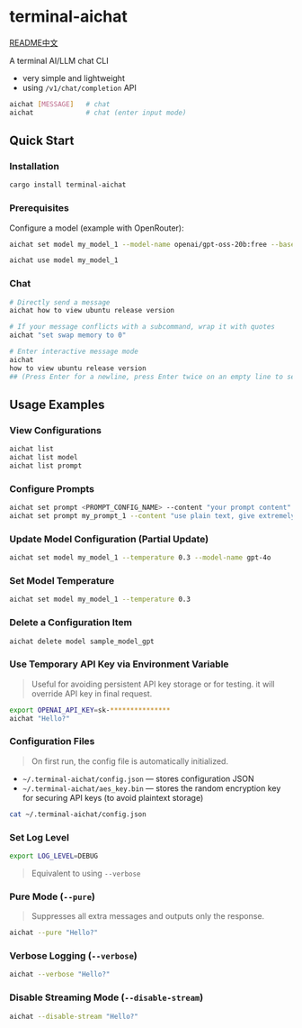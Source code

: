 # terminal-aichat
[README中文](./README_zh.md)

A terminal AI/LLM chat CLI
- very simple and lightweight
- using `/v1/chat/completion` API

```sh
aichat [MESSAGE]   # chat 
aichat             # chat (enter input mode)
```

## Quick Start

### Installation

```sh
cargo install terminal-aichat
```

### Prerequisites

Configure a model (example with OpenRouter):

```sh
aichat set model my_model_1 --model-name openai/gpt-oss-20b:free --base-url https://openrouter.ai/api/v1 --api-key <YOUR_API_KEY>

aichat use model my_model_1
```

### Chat

```sh
# Directly send a message
aichat how to view ubuntu release version

# If your message conflicts with a subcommand, wrap it with quotes
aichat "set swap memory to 0"

# Enter interactive message mode
aichat
how to view ubuntu release version
## (Press Enter for a newline, press Enter twice on an empty line to send)
```




## Usage Examples

### View Configurations

```sh
aichat list
aichat list model
aichat list prompt
```

### Configure Prompts

```sh
aichat set prompt <PROMPT_CONFIG_NAME> --content "your prompt content"
aichat set prompt my_prompt_1 --content "use plain text, give extremely concise output"
```

### Update Model Configuration (Partial Update)

```sh
aichat set model my_model_1 --temperature 0.3 --model-name gpt-4o
```

### Set Model Temperature

```sh
aichat set model my_model_1 --temperature 0.3
```

### Delete a Configuration Item

```sh
aichat delete model sample_model_gpt
```

### Use Temporary API Key via Environment Variable

> Useful for avoiding persistent API key storage or for testing.
> it will override API key in final request.

```sh
export OPENAI_API_KEY=sk-***************
aichat "Hello?"
```

### Configuration Files

> On first run, the config file is automatically initialized.

* `~/.terminal-aichat/config.json` — stores configuration JSON
* `~/.terminal-aichat/aes_key.bin` — stores the random encryption key for securing API keys (to avoid plaintext storage)

```sh
cat ~/.terminal-aichat/config.json
```

### Set Log Level

```sh
export LOG_LEVEL=DEBUG
```

> Equivalent to using `--verbose`

### Pure Mode (`--pure`)

> Suppresses all extra messages and outputs only the response.

```sh
aichat --pure "Hello?"
```

### Verbose Logging (`--verbose`)

```sh
aichat --verbose "Hello?"
```

### Disable Streaming Mode (`--disable-stream`)

```sh
aichat --disable-stream "Hello?"
```